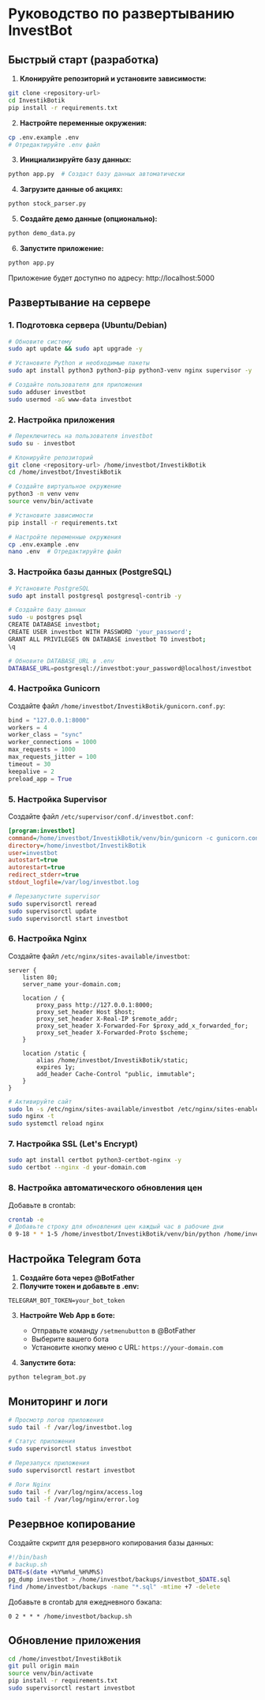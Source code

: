 # Руководство по развертыванию InvestBot

## Быстрый старт (разработка)

1. **Клонируйте репозиторий и установите зависимости:**
```bash
git clone <repository-url>
cd InvestikBotik
pip install -r requirements.txt
```

2. **Настройте переменные окружения:**
```bash
cp .env.example .env
# Отредактируйте .env файл
```

3. **Инициализируйте базу данных:**
```bash
python app.py  # Создаст базу данных автоматически
```

4. **Загрузите данные об акциях:**
```bash
python stock_parser.py
```

5. **Создайте демо данные (опционально):**
```bash
python demo_data.py
```

6. **Запустите приложение:**
```bash
python app.py
```

Приложение будет доступно по адресу: http://localhost:5000

## Развертывание на сервере

### 1. Подготовка сервера (Ubuntu/Debian)

```bash
# Обновите систему
sudo apt update && sudo apt upgrade -y

# Установите Python и необходимые пакеты
sudo apt install python3 python3-pip python3-venv nginx supervisor -y

# Создайте пользователя для приложения
sudo adduser investbot
sudo usermod -aG www-data investbot
```

### 2. Настройка приложения

```bash
# Переключитесь на пользователя investbot
sudo su - investbot

# Клонируйте репозиторий
git clone <repository-url> /home/investbot/InvestikBotik
cd /home/investbot/InvestikBotik

# Создайте виртуальное окружение
python3 -m venv venv
source venv/bin/activate

# Установите зависимости
pip install -r requirements.txt

# Настройте переменные окружения
cp .env.example .env
nano .env  # Отредактируйте файл
```

### 3. Настройка базы данных (PostgreSQL)

```bash
# Установите PostgreSQL
sudo apt install postgresql postgresql-contrib -y

# Создайте базу данных
sudo -u postgres psql
CREATE DATABASE investbot;
CREATE USER investbot WITH PASSWORD 'your_password';
GRANT ALL PRIVILEGES ON DATABASE investbot TO investbot;
\q

# Обновите DATABASE_URL в .env
DATABASE_URL=postgresql://investbot:your_password@localhost/investbot
```

### 4. Настройка Gunicorn

Создайте файл `/home/investbot/InvestikBotik/gunicorn.conf.py`:

```python
bind = "127.0.0.1:8000"
workers = 4
worker_class = "sync"
worker_connections = 1000
max_requests = 1000
max_requests_jitter = 100
timeout = 30
keepalive = 2
preload_app = True
```

### 5. Настройка Supervisor

Создайте файл `/etc/supervisor/conf.d/investbot.conf`:

```ini
[program:investbot]
command=/home/investbot/InvestikBotik/venv/bin/gunicorn -c gunicorn.conf.py wsgi:app
directory=/home/investbot/InvestikBotik
user=investbot
autostart=true
autorestart=true
redirect_stderr=true
stdout_logfile=/var/log/investbot.log
```

```bash
# Перезапустите supervisor
sudo supervisorctl reread
sudo supervisorctl update
sudo supervisorctl start investbot
```

### 6. Настройка Nginx

Создайте файл `/etc/nginx/sites-available/investbot`:

```nginx
server {
    listen 80;
    server_name your-domain.com;

    location / {
        proxy_pass http://127.0.0.1:8000;
        proxy_set_header Host $host;
        proxy_set_header X-Real-IP $remote_addr;
        proxy_set_header X-Forwarded-For $proxy_add_x_forwarded_for;
        proxy_set_header X-Forwarded-Proto $scheme;
    }

    location /static {
        alias /home/investbot/InvestikBotik/static;
        expires 1y;
        add_header Cache-Control "public, immutable";
    }
}
```

```bash
# Активируйте сайт
sudo ln -s /etc/nginx/sites-available/investbot /etc/nginx/sites-enabled/
sudo nginx -t
sudo systemctl reload nginx
```

### 7. Настройка SSL (Let's Encrypt)

```bash
sudo apt install certbot python3-certbot-nginx -y
sudo certbot --nginx -d your-domain.com
```

### 8. Настройка автоматического обновления цен

Добавьте в crontab:

```bash
crontab -e
# Добавьте строку для обновления цен каждый час в рабочие дни
0 9-18 * * 1-5 /home/investbot/InvestikBotik/venv/bin/python /home/investbot/InvestikBotik/update_prices.py
```

## Настройка Telegram бота

1. **Создайте бота через @BotFather**
2. **Получите токен и добавьте в .env:**
```
TELEGRAM_BOT_TOKEN=your_bot_token
```

3. **Настройте Web App в боте:**
   - Отправьте команду `/setmenubutton` в @BotFather
   - Выберите вашего бота
   - Установите кнопку меню с URL: `https://your-domain.com`

4. **Запустите бота:**
```bash
python telegram_bot.py
```

## Мониторинг и логи

```bash
# Просмотр логов приложения
sudo tail -f /var/log/investbot.log

# Статус приложения
sudo supervisorctl status investbot

# Перезапуск приложения
sudo supervisorctl restart investbot

# Логи Nginx
sudo tail -f /var/log/nginx/access.log
sudo tail -f /var/log/nginx/error.log
```

## Резервное копирование

Создайте скрипт для резервного копирования базы данных:

```bash
#!/bin/bash
# backup.sh
DATE=$(date +%Y%m%d_%H%M%S)
pg_dump investbot > /home/investbot/backups/investbot_$DATE.sql
find /home/investbot/backups -name "*.sql" -mtime +7 -delete
```

Добавьте в crontab для ежедневного бэкапа:
```
0 2 * * * /home/investbot/backup.sh
```

## Обновление приложения

```bash
cd /home/investbot/InvestikBotik
git pull origin main
source venv/bin/activate
pip install -r requirements.txt
sudo supervisorctl restart investbot
```
